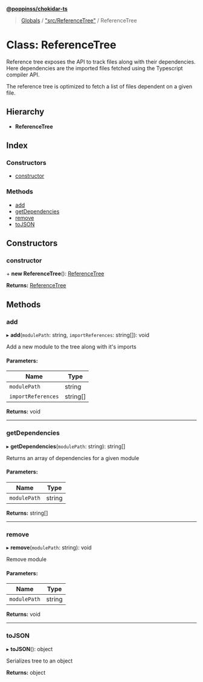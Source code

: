 **[@poppinss/chokidar-ts](../README.md)**

> [Globals](../README.md) / ["src/ReferenceTree"](../modules/_src_referencetree_.md) / ReferenceTree

# Class: ReferenceTree

Reference tree exposes the API to track files along with their
dependencies. Here dependencies are the imported files fetched
using the Typescript compiler API.

The reference tree is optimized to fetch a list of files dependent on
a given file.

## Hierarchy

* **ReferenceTree**

## Index

### Constructors

* [constructor](_src_referencetree_.referencetree.md#constructor)

### Methods

* [add](_src_referencetree_.referencetree.md#add)
* [getDependencies](_src_referencetree_.referencetree.md#getdependencies)
* [remove](_src_referencetree_.referencetree.md#remove)
* [toJSON](_src_referencetree_.referencetree.md#tojson)

## Constructors

### constructor

\+ **new ReferenceTree**(): [ReferenceTree](_src_referencetree_.referencetree.md)

**Returns:** [ReferenceTree](_src_referencetree_.referencetree.md)

## Methods

### add

▸ **add**(`modulePath`: string, `importReferences`: string[]): void

Add a new module to the tree along with it's imports

#### Parameters:

Name | Type |
------ | ------ |
`modulePath` | string |
`importReferences` | string[] |

**Returns:** void

___

### getDependencies

▸ **getDependencies**(`modulePath`: string): string[]

Returns an array of dependencies for a given module

#### Parameters:

Name | Type |
------ | ------ |
`modulePath` | string |

**Returns:** string[]

___

### remove

▸ **remove**(`modulePath`: string): void

Remove module

#### Parameters:

Name | Type |
------ | ------ |
`modulePath` | string |

**Returns:** void

___

### toJSON

▸ **toJSON**(): object

Serializes tree to an object

**Returns:** object
